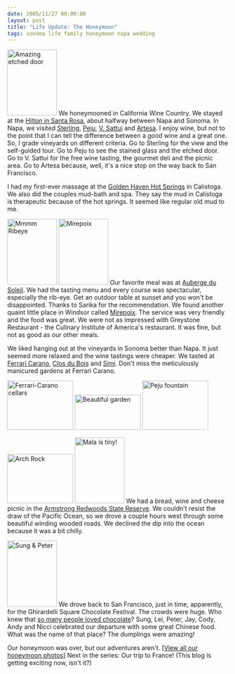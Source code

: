 ```yaml
---
date: 2005/11/27 00:00:00
layout: post
title: "Life Update: The Honeymoon"
tags: sonoma life family honeymoon napa wedding
---
```


[<img class="floatRight" src="http://kurup.org/wedding/photo-album/images/27572/27570" height="150" width="113" alt="Amazing etched door" />](http://kurup.org/wedding/photo-album/photo?photo_id=27565) We honeymooned in California Wine Country. We stayed at the [Hilton in Santa Rosa](http://www.winecountryhilton.com/), about halfway between Napa and Sonoma. In Napa, we visited [Sterling](http://www.sterlingvineyards.com/), [Peju](http://www.peju.com/), [V. Sattui](http://www.vsattui.com/) and [Artesa](http://www.artesawinery.com/). I enjoy wine, but not to the point that I can tell the difference between a good wine and a great one. So, I grade vineyards on different criteria. Go to Sterling for the view and the self-guided tour. Go to Peju to see the stained glass and the etched door. Go to V. Sattui for the free wine tasting, the gourmet deli and the picnic area. Go to Artesa because, well, it's a nice stop on the way back to San Francisco.

I had my first-ever massage at the [Golden Haven Hot Springs](http://www.goldenhaven.com/) in Calistoga. We also did the couples mud-bath and spa. They say the mud in Calistoga is therapeutic because of the hot springs. It seemed like regular old mud to me.

[<img class="floatLeft" src="http://kurup.org/wedding/photo-album/images/27188/27186" height="150" width="113" alt="Mmmm Ribeye" />](http://kurup.org/wedding/photo-album/photo?photo_id=27181) [<img class="floatLeft" src="http://kurup.org/wedding/photo-album/images/27944/27942" height="150" width="113" alt="Mirepoix" />](http://kurup.org/wedding/photo-album/photo?photo_id=27937) Our favorite meal was at [Auberge du Soleil](http://www.aubergedusoleil.com/html/restaurant.shtml). We had the tasting menu and every course was spectacular, especially the rib-eye. Get an outdoor table at sunset and you won't be disappointed. Thanks to Sarika for the recommendation. We found another quaint little place in Windsor called [Mirepoix](http://www.restaurantmirepoix.com/). The service was very friendly and the food was great. We were not as impressed with Greystone Restaurant - the Culinary Institute of America's restaurant. It was fine, but not as good as our other meals.

We liked hanging out at the vineyards in Sonoma better than Napa. It just seemed more relaxed and the wine tastings were cheaper. We tasted at [Ferrari Carano](http://www.ferrari-carano.com/), [Clos du Bois](http://closdubois.com/) and [Simi](http://www.simiwinery.com/). Don't miss the meticulously manicured gardens at Ferrari Carano.

[<img src="http://kurup.org/wedding/photo-album/images/27860/27858" height="112" width="150" alt="Ferrari-Carano cellars" />](http://kurup.org/wedding/photo-album/photo?photo_id=27853) [<img src="http://kurup.org/wedding/photo-album/images/27872/27870" height="80" width="150" alt="Beautiful garden" />](http://kurup.org/wedding/photo-album/photo?photo_id=27865) [<img src="http://kurup.org/wedding/photo-album/images/27560/27558" height="112" width="150" alt="Peju fountain" />](http://kurup.org/wedding/photo-album/photo?photo_id=27553)

[<img class="floatLeft" src="http://kurup.org/wedding/photo-album/images/28316/28314" height="112" width="150" alt="Arch Rock" />](http://kurup.org/wedding/photo-album/photo?photo_id=28309) [<img class="floatRight" src="http://kurup.org/wedding/photo-album/images/28160/28158" height="150" width="113" alt="Mala is tiny!" />](http://kurup.org/wedding/photo-album/photo?photo_id=28153) We had a bread, wine and cheese picnic in the [Armstrong Redwoods State Reserve](http://www.russianrivertravel.com/parks-armstrong.htm). We couldn't resist the draw of the Pacific Ocean, so we drove a couple hours west through some beautiful winding wooded roads. We declined the dip into the ocean because it was a bit chilly.

[<img class="floatRight" src="http://kurup.org/wedding/photo-album/images/28772/28770" height="150" width="113" alt="Sung &amp; Peter" />](http://kurup.org/wedding/photo-album/photo?photo_id=28765) We drove back to San Francisco, just in time, apparently, for the Ghirardelli Square Chocolate Festival. The crowds were huge. Who knew that [so many people loved chocolate](http://kurup.org/wedding/photo-album/photo?photo_id=28753)? Sung, Lei, Peter, Jay, Cody, Andy and Nicci celebrated our departure with some great Chinese food. What was the name of that place? The dumplings were amazing!

Our honeymoon was over, but our adventures aren't. \[[View all our honeymoon photos](http://kurup.org/wedding/photo-album/album?album_id=27094)\] Next in the series: Our trip to France! (This blog is getting exciting now, isn't it?)
